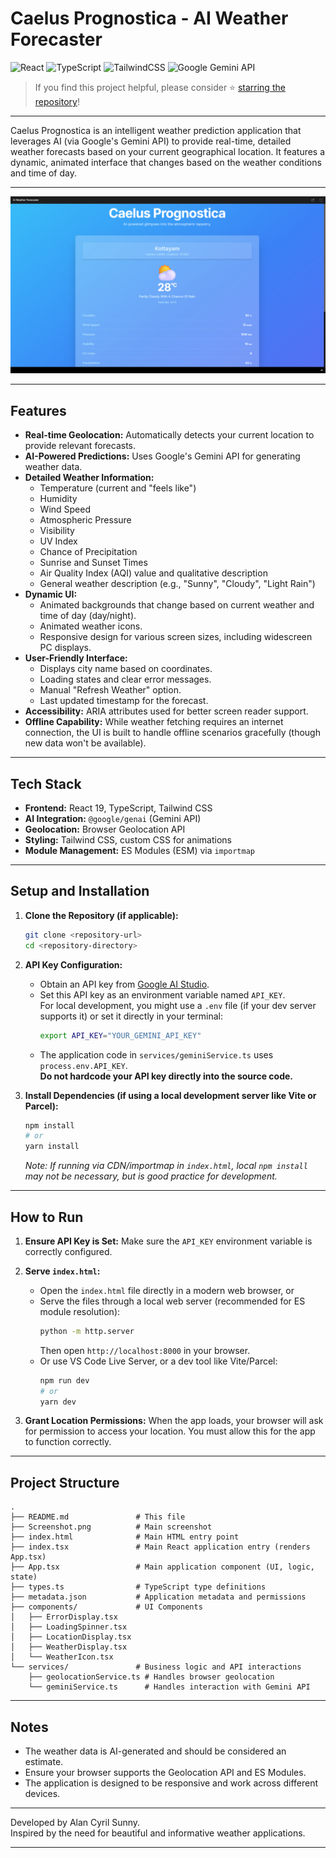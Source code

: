 # Caelus Prognostica - AI Weather Forecaster

![React](https://img.shields.io/badge/Frontend-React-61dafb)
![TypeScript](https://img.shields.io/badge/Language-TypeScript-blue)
![TailwindCSS](https://img.shields.io/badge/Styling-TailwindCSS-38bdf8)
![Google Gemini API](https://img.shields.io/badge/AI-Gemini%20API-yellow)

> If you find this project helpful, please consider ⭐ [starring the repository](https://github.com/dragonpilee/caelus-prognostica)!

---

Caelus Prognostica is an intelligent weather prediction application that leverages AI (via Google's Gemini API) to provide real-time, detailed weather forecasts based on your current geographical location. It features a dynamic, animated interface that changes based on the weather conditions and time of day.

---

![App Screenshot](./Screenshot.png)

---

## Features

- **Real-time Geolocation:** Automatically detects your current location to provide relevant forecasts.
- **AI-Powered Predictions:** Uses Google's Gemini API for generating weather data.
- **Detailed Weather Information:**
    - Temperature (current and "feels like")
    - Humidity
    - Wind Speed
    - Atmospheric Pressure
    - Visibility
    - UV Index
    - Chance of Precipitation
    - Sunrise and Sunset Times
    - Air Quality Index (AQI) value and qualitative description
    - General weather description (e.g., "Sunny", "Cloudy", "Light Rain")
- **Dynamic UI:**
    - Animated backgrounds that change based on current weather and time of day (day/night).
    - Animated weather icons.
    - Responsive design for various screen sizes, including widescreen PC displays.
- **User-Friendly Interface:**
    - Displays city name based on coordinates.
    - Loading states and clear error messages.
    - Manual "Refresh Weather" option.
    - Last updated timestamp for the forecast.
- **Accessibility:** ARIA attributes used for better screen reader support.
- **Offline Capability:** While weather fetching requires an internet connection, the UI is built to handle offline scenarios gracefully (though new data won't be available).

---

## Tech Stack

- **Frontend:** React 19, TypeScript, Tailwind CSS
- **AI Integration:** `@google/genai` (Gemini API)
- **Geolocation:** Browser Geolocation API
- **Styling:** Tailwind CSS, custom CSS for animations
- **Module Management:** ES Modules (ESM) via `importmap`

---

## Setup and Installation

1. **Clone the Repository (if applicable):**
    ```bash
    git clone <repository-url>
    cd <repository-directory>
    ```

2. **API Key Configuration:**
    - Obtain an API key from [Google AI Studio](https://aistudio.google.com/app/apikey).
    - Set this API key as an environment variable named `API_KEY`.  
      For local development, you might use a `.env` file (if your dev server supports it) or set it directly in your terminal:
      ```bash
      export API_KEY="YOUR_GEMINI_API_KEY"
      ```
    - The application code in `services/geminiService.ts` uses `process.env.API_KEY`.  
      **Do not hardcode your API key directly into the source code.**

3. **Install Dependencies (if using a local development server like Vite or Parcel):**
    ```bash
    npm install
    # or
    yarn install
    ```
    *Note: If running via CDN/importmap in `index.html`, local `npm install` may not be necessary, but is good practice for development.*

---

## How to Run

1. **Ensure API Key is Set:** Make sure the `API_KEY` environment variable is correctly configured.
2. **Serve `index.html`:**
    - Open the `index.html` file directly in a modern web browser, or
    - Serve the files through a local web server (recommended for ES module resolution):
        ```bash
        python -m http.server
        ```
        Then open `http://localhost:8000` in your browser.
    - Or use VS Code Live Server, or a dev tool like Vite/Parcel:
        ```bash
        npm run dev
        # or
        yarn dev
        ```

3. **Grant Location Permissions:** When the app loads, your browser will ask for permission to access your location. You must allow this for the app to function correctly.

---

## Project Structure

```
.
├── README.md               # This file
├── Screenshot.png          # Main screenshot
├── index.html              # Main HTML entry point
├── index.tsx               # Main React application entry (renders App.tsx)
├── App.tsx                 # Main application component (UI, logic, state)
├── types.ts                # TypeScript type definitions
├── metadata.json           # Application metadata and permissions
├── components/             # UI Components
│   ├── ErrorDisplay.tsx
│   ├── LoadingSpinner.tsx
│   ├── LocationDisplay.tsx
│   ├── WeatherDisplay.tsx
│   └── WeatherIcon.tsx
└── services/               # Business logic and API interactions
    ├── geolocationService.ts # Handles browser geolocation
    └── geminiService.ts      # Handles interaction with Gemini API
```

---

## Notes

- The weather data is AI-generated and should be considered an estimate.
- Ensure your browser supports the Geolocation API and ES Modules.
- The application is designed to be responsive and work across different devices.

---

Developed by Alan Cyril Sunny.  
Inspired by the need for beautiful and informative weather applications.

---
